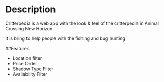 # Description

Critterpedia is a web app with the look & feel of the critterpedia in Animal Crossing New Horizon

It is bring to help people with the fishing and bug hunting

##Features
- Location filter
- Price Order
- Shadow Type Filter
- Availability Filter
